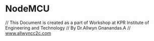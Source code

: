 # NodeMCU
// This Document is created as a part of Workshop at KPR Institute of Engineering and Technology
// By Dr.Allwyn Gnanandas.A 
// www.allwyncc2c.com

